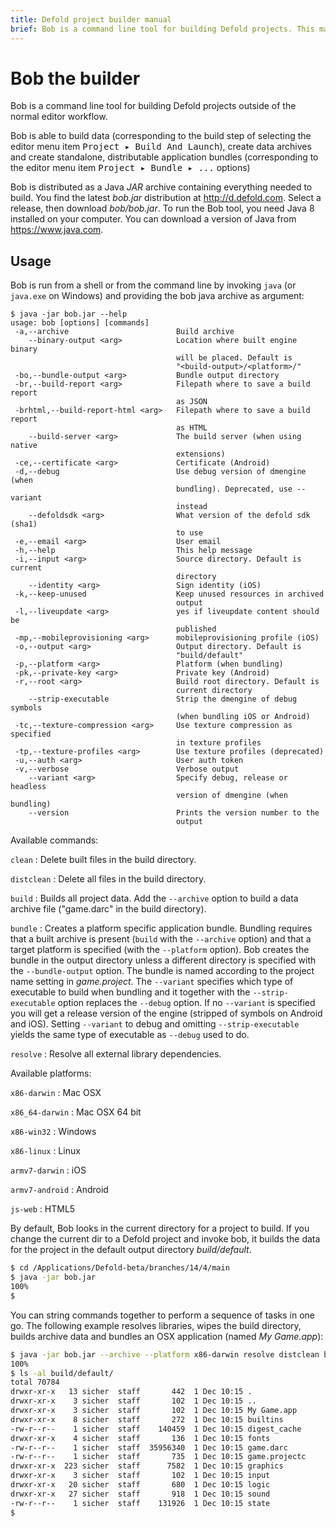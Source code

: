 ```yaml
---
title: Defold project builder manual
brief: Bob is a command line tool for building Defold projects. This manual explains how to use the tool.
---
```


# Bob the builder

Bob is a command line tool for building Defold projects outside of the normal editor workflow.

Bob is able to build data (corresponding to the build step of selecting the editor menu item <kbd>Project ▸ Build And Launch</kbd>), create data archives and create standalone, distributable application bundles (corresponding to the editor menu item <kbd>Project ▸ Bundle ▸ ...</kbd> options)

Bob is distributed as a Java _JAR_ archive containing everything needed to build. You find the latest *bob.jar* distribution at http://d.defold.com. Select a release, then download *bob/bob.jar*. To run the Bob tool, you need Java 8 installed on your computer. You can download a version of Java from https://www.java.com.

## Usage

Bob is run from a shell or from the command line by invoking `java` (or `java.exe` on Windows) and providing the bob java archive as argument:

```text
$ java -jar bob.jar --help
usage: bob [options] [commands]
 -a,--archive                        Build archive
    --binary-output <arg>            Location where built engine binary
                                     will be placed. Default is
                                     "<build-output>/<platform>/"
 -bo,--bundle-output <arg>           Bundle output directory
 -br,--build-report <arg>            Filepath where to save a build report
                                     as JSON
 -brhtml,--build-report-html <arg>   Filepath where to save a build report
                                     as HTML
    --build-server <arg>             The build server (when using native
                                     extensions)
 -ce,--certificate <arg>             Certificate (Android)
 -d,--debug                          Use debug version of dmengine (when
                                     bundling). Deprecated, use --variant
                                     instead
    --defoldsdk <arg>                What version of the defold sdk (sha1)
                                     to use
 -e,--email <arg>                    User email
 -h,--help                           This help message
 -i,--input <arg>                    Source directory. Default is current
                                     directory
    --identity <arg>                 Sign identity (iOS)
 -k,--keep-unused                    Keep unused resources in archived
                                     output
 -l,--liveupdate <arg>               yes if liveupdate content should be
                                     published
 -mp,--mobileprovisioning <arg>      mobileprovisioning profile (iOS)
 -o,--output <arg>                   Output directory. Default is
                                     "build/default"
 -p,--platform <arg>                 Platform (when bundling)
 -pk,--private-key <arg>             Private key (Android)
 -r,--root <arg>                     Build root directory. Default is
                                     current directory
    --strip-executable               Strip the dmengine of debug symbols
                                     (when bundling iOS or Android)
 -tc,--texture-compression <arg>     Use texture compression as specified
                                     in texture profiles
 -tp,--texture-profiles <arg>        Use texture profiles (deprecated)
 -u,--auth <arg>                     User auth token
 -v,--verbose                        Verbose output
    --variant <arg>                  Specify debug, release or headless
                                     version of dmengine (when bundling)
    --version                        Prints the version number to the
                                     output
```

Available commands:

`clean`
: Delete built files in the build directory.

`distclean`
: Delete all files in the build directory.

`build`
: Builds all project data. Add the `--archive` option to build a data archive file ("game.darc" in the build directory).

`bundle`
: Creates a platform specific application bundle. Bundling requires that a built archive is present (`build` with the `--archive` option) and that a target platform is specified (with the `--platform` option). Bob creates the bundle in the output directory unless a different directory is specified with the `--bundle-output` option. The bundle is named according to the project name setting in *game.project*. The `--variant` specifies which type of executable to build when bundling and it together with the `--strip-executable` option replaces the `--debug` option. If no `--variant` is specified you will get a release version of the engine (stripped of symbols on Android and iOS). Setting `--variant` to debug and omitting `--strip-executable` yields the same type of executable as `--debug` used to do.

`resolve`
: Resolve all external library dependencies.

Available platforms:

`x86-darwin`
: Mac OSX

`x86_64-darwin`
: Mac OSX 64 bit

`x86-win32`
: Windows

`x86-linux`
: Linux

`armv7-darwin`
: iOS

`armv7-android`
: Android

`js-web`
: HTML5

By default, Bob looks in the current directory for a project to build. If you change the current dir to a Defold project and invoke bob, it builds the data for the project in the default output directory *build/default*.

```sh
$ cd /Applications/Defold-beta/branches/14/4/main
$ java -jar bob.jar
100%
$ 
```

You can string commands together to perform a sequence of tasks in one go. The following example resolves libraries, wipes the build directory, builds archive data and bundles an OSX application (named *My Game.app*):

```sh
$ java -jar bob.jar --archive --platform x86-darwin resolve distclean build bundle
100%
$ ls -al build/default/
total 70784
drwxr-xr-x   13 sicher  staff       442  1 Dec 10:15 .
drwxr-xr-x    3 sicher  staff       102  1 Dec 10:15 ..
drwxr-xr-x    3 sicher  staff       102  1 Dec 10:15 My Game.app
drwxr-xr-x    8 sicher  staff       272  1 Dec 10:15 builtins
-rw-r--r--    1 sicher  staff    140459  1 Dec 10:15 digest_cache
drwxr-xr-x    4 sicher  staff       136  1 Dec 10:15 fonts
-rw-r--r--    1 sicher  staff  35956340  1 Dec 10:15 game.darc
-rw-r--r--    1 sicher  staff       735  1 Dec 10:15 game.projectc
drwxr-xr-x  223 sicher  staff      7582  1 Dec 10:15 graphics
drwxr-xr-x    3 sicher  staff       102  1 Dec 10:15 input
drwxr-xr-x   20 sicher  staff       680  1 Dec 10:15 logic
drwxr-xr-x   27 sicher  staff       918  1 Dec 10:15 sound
-rw-r--r--    1 sicher  staff    131926  1 Dec 10:15 state
$
```


